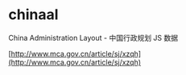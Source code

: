 # chinaal

China Administration Layout - 中国行政规划 JS 数据

[http://www.mca.gov.cn/article/sj/xzqh](http://www.mca.gov.cn/article/sj/xzqh)

